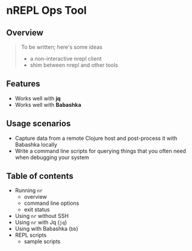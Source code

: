 # nREPL Ops Tool

## Overview

> To be written; here's some ideas
>
> - a non-interactive nrepl client
> - shim between nrepl and other tools

## Features

- Works well with **jq**
- Works well with **Babashka**

## Usage scenarios

- Capture data from a remote Clojure host and post-process it with Babashka
  locally
- Write a command line scripts for querying things that you often need when
  debugging your system

## Table of contents

- Running `nr`
  - overview
  - command line options
  - exit status
- Using `nr` without SSH
- Using `nr` with Jq (`jq`)
- Using with Babashka (`bb`)
- REPL scripts
  - sample scripts
